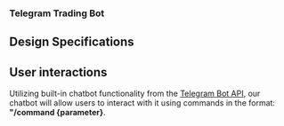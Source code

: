 ### Telegram Trading Bot
## Design Specifications

## User interactions
Utilizing built-in chatbot functionality from the [Telegram Bot API](https://core.telegram.org/bots/api), our chatbot will allow users to interact with it using commands in the format: **"/command {parameter}**.
